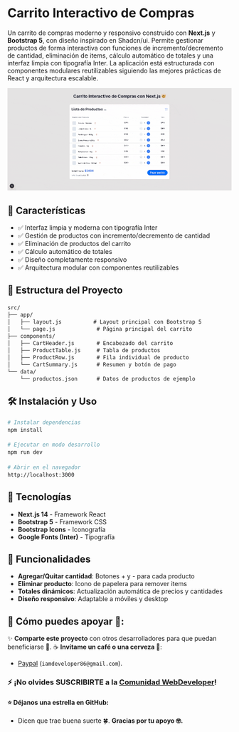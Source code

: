 # Carrito Interactivo de Compras

Un carrito de compras moderno y responsivo construido con **Next.js** y **Bootstrap 5**, con diseño inspirado en Shadcn/ui.
Permite gestionar productos de forma interactiva con funciones de incremento/decremento de cantidad, eliminación de items,
cálculo automático de totales y una interfaz limpia con tipografía Inter. La aplicación está estructurada con componentes
modulares reutilizables siguiendo las mejores prácticas de React y arquitectura escalable.

![Carrito de Compras](https://raw.githubusercontent.com/urian121/imagenes-proyectos-github/refs/heads/master/carrito-interactivo-de-compras-con-Nextjs-y-Bootstrap5.gif)

## 🚀 Características

- ✅ Interfaz limpia y moderna con tipografía Inter
- ✅ Gestión de productos con incremento/decremento de cantidad
- ✅ Eliminación de productos del carrito
- ✅ Cálculo automático de totales
- ✅ Diseño completamente responsivo
- ✅ Arquitectura modular con componentes reutilizables

## 📁 Estructura del Proyecto

```
src/
├── app/
│   ├── layout.js          # Layout principal con Bootstrap 5
│   └── page.js             # Página principal del carrito
├── components/
│   ├── CartHeader.js       # Encabezado del carrito
│   ├── ProductTable.js     # Tabla de productos
│   ├── ProductRow.js       # Fila individual de producto
│   └── CartSummary.js      # Resumen y botón de pago
└── data/
    └── productos.json      # Datos de productos de ejemplo
```

## 🛠️ Instalación y Uso

```bash
# Instalar dependencias
npm install

# Ejecutar en modo desarrollo
npm run dev

# Abrir en el navegador
http://localhost:3000
```

## 🎨 Tecnologías

- **Next.js 14** - Framework React
- **Bootstrap 5** - Framework CSS
- **Bootstrap Icons** - Iconografía
- **Google Fonts (Inter)** - Tipografía

## 📱 Funcionalidades

- **Agregar/Quitar cantidad**: Botones + y - para cada producto
- **Eliminar producto**: Icono de papelera para remover items
- **Totales dinámicos**: Actualización automática de precios y cantidades
- **Diseño responsivo**: Adaptable a móviles y desktop


## 🙌 Cómo puedes apoyar 📢:

✨ **Comparte este proyecto** con otros desarrolladores para que puedan beneficiarse 📢.
☕ **Invítame un café o una cerveza 🍺**:
   - [Paypal](https://www.paypal.me/iamdeveloper86) (`iamdeveloper86@gmail.com`).

### ⚡ ¡No olvides SUSCRIBIRTE a la [Comunidad WebDeveloper](https://www.youtube.com/WebDeveloperUrianViera?sub_confirmation=1)!

#### ⭐ **Déjanos una estrella en GitHub**:
   - Dicen que trae buena suerte 🍀.
**Gracias por tu apoyo 🤓.**